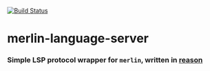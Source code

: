 [![Build Status](https://bryphe.visualstudio.com/merlin-language-server/_apis/build/status/bryphe.merlin-language-server?branchName=master)](https://bryphe.visualstudio.com/merlin-language-server/_build/latest?definitionId=16?branchName=master)

# merlin-language-server
### Simple LSP protocol wrapper for `merlin`, written in [reason](https://reasonml.github.io/)